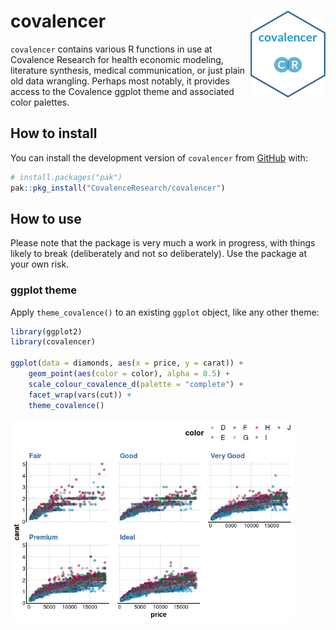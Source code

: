 
<!-- README.md is generated from README.Rmd. Please edit that file -->

# covalencer <a href="https://covalenceresearch.github.io/covalencer/"><img src="man/figures/logo.png" align="right" height="139" alt="covalencer website" /></a>

<!-- badges: start -->
<!-- badges: end -->

`covalencer` contains various R functions in use at Covalence Research
for health economic modeling, literature synthesis, medical
communication, or just plain old data wrangling. Perhaps most notably,
it provides access to the Covalence ggplot theme and associated color
palettes.

## How to install

You can install the development version of `covalencer` from
[GitHub](https://github.com/) with:

``` r
# install.packages("pak")
pak::pkg_install("CovalenceResearch/covalencer")
```

## How to use

Please note that the package is very much a work in progress, with
things likely to break (deliberately and not so deliberately). Use the
package at your own risk.

### ggplot theme

Apply `theme_covalence()` to an existing `ggplot` object, like any other
theme:

``` r
library(ggplot2)
library(covalencer)

ggplot(data = diamonds, aes(x = price, y = carat)) +
    geom_point(aes(color = color), alpha = 0.5) +
    scale_colour_covalence_d(palette = "complete") +
    facet_wrap(vars(cut)) +
    theme_covalence()
```

<img src="man/figures/README-example-1.png" width="90%" />
